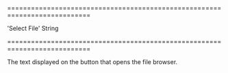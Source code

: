 ===========================================================================
<!--default-->'Select File'<!--/default-->
<!--type-->String<!--/type-->
===========================================================================

<!--shortDescription-->
The text displayed on the button that opens the file browser.
<!--/shortDescription-->

<!--fullDescription-->

<!--/fullDescription-->